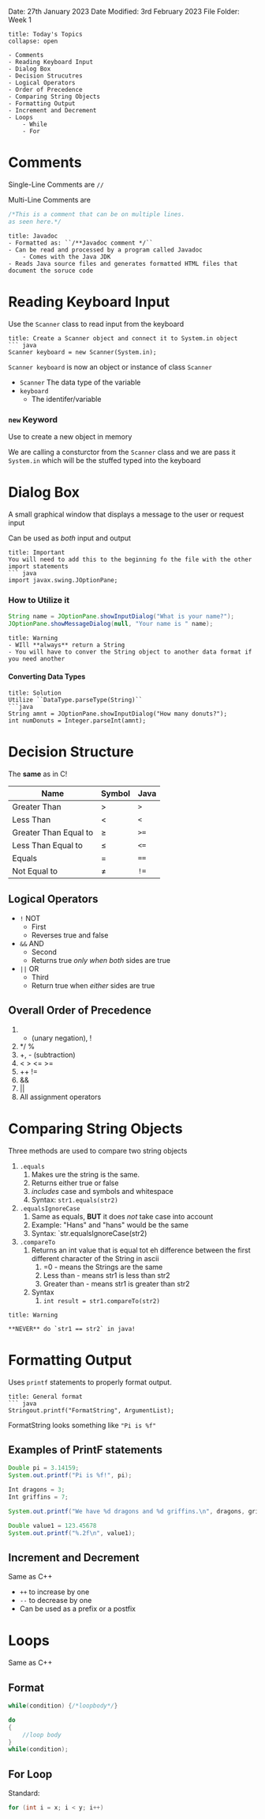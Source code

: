 Date: 27th January 2023
Date Modified: 3rd February 2023
File Folder: Week 1

```ad-abstract
title: Today's Topics
collapse: open

- Comments
- Reading Keyboard Input
- Dialog Box
- Decision Strucutres
- Logical Operators
- Order of Precedence 
- Comparing String Objects
- Formatting Output
- Increment and Decrement
- Loops
	- While
	- For

```


# Comments

Single-Line Comments are ``//``

Multi-Line Comments are 
``` java
/*This is a comment that can be on multiple lines.
as seen here.*/
```


```ad-info
title: Javadoc
- Formatted as: ``/**Javadoc comment */``
- Can be read and processed by a program called Javadoc
	- Comes with the Java JDK
- Reads Java source files and generates formatted HTML files that document the soruce code
```

# Reading Keyboard Input

Use the ``Scanner`` class to read input from the keyboard

```ad-example
title: Create a Scanner object and connect it to System.in object
``` java
Scanner keyboard = new Scanner(System.in);
```

``Scanner keyboard`` is now an object or instance of class ``Scanner``

- ``Scanner``
	The data type of the variable
- ``keyboard``
	- The identifer/variable

### ``new`` Keyword

Use to create a new object in memory

We are calling a consturctor from the ``Scanner`` class and we are pass it ``System.in`` which will be the stuffed typed into the keyboard

# Dialog Box 

A small graphical window that displays a message to the user or request input

Can be used as *both* input and output

```ad-warning
title: Important
You will need to add this to the beginning fo the file with the other import statements
``` java
import javax.swing.JOptionPane;
```

### How to Utilize it

``` java
String name = JOptionPane.showInputDialog("What is your name?");
JOptionPane.showMessageDialog(null, "Your name is " name);
```

```ad-danger
title: Warning
- WIll **always** return a String
- You will have to conver the String object to another data format if you need another
```

#### Converting Data Types

```ad-check
title: Solution
Utilize ``DataType.parseType(String)``
```java
String amnt = JOptionPane.showInputDialog("How many donuts?");
int numDonuts = Integer.parseInt(amnt);

```

# Decision Structure

The **same** as in C!

| Name                  | Symbol | Java   |
| --------------------- | ------ | ------ |
| Greater Than          | $>$    | ``>``  |
| Less Than             | $<$    | ``<``  |
| Greater Than Equal to | $\ge$  | ``>=`` |
| Less Than Equal to    | $\le$  | ``<=`` |
| Equals                | $=$    | ``==`` |
| Not Equal to          | $\ne$  | ``!=``       |

## Logical Operators

- `!` NOT
	- First
	- Reverses true and false
- ``&&`` AND
	- Second
	- Returns true *only when both* sides are true
- ``||`` OR
	- Third
	- Return true when *either* sides are true

## Overall Order of Precedence

1.  - (unary negation), !
2. */ %
3. +, - (subtraction)
4. < > <= >=
5. ++ !=
6. &&
7. ||
8. All assignment operators

# Comparing String Objects

Three methods are used to compare two string objects

1. `.equals`
	1. Makes ure the string is the same.
	2. Returns either true or false
	3. *includes* case and symbols and whitespace
	4. Syntax: ``str1.equals(str2)``
2. `.equalsIgnoreCase`
	1. Same as equals, **BUT** it does *not* take case into account
	2. Example: "Hans" and "hans" would be the same
	3. Syntax: `str.equalsIgnoreCase(str2)
3. `.compareTo`
	1. Returns an int value that is equal tot eh difference between the first different character of the String in ascii
		1. =0 - means the Strings are the same
		2. Less than - means str1 is less than str2
		3. Greater than - means str1 is greater than str2
	2. Syntax 
		1. `int result = str1.compareTo(str2)`

```ad-danger
title: Warning

**NEVER** do `str1 == str2` in java!
```

# Formatting Output

Uses `printf` statements to properly format output.

```ad-info
title: General format
``` java
Stringout.printf("FormatString", ArgumentList);
```

FormatString looks something like `"Pi is %f"`

## Examples of PrintF statements

``` java
Double pi = 3.14159;
System.out.printf("Pi is %f!", pi);

Int dragons = 3;
Int griffins = 7;

System.out.printf("We have %d dragons and %d griffins.\n", dragons, griffins);

Double value1 = 123.45678
System.out.printf("%.2f\n", value1);
```


## Increment and Decrement

Same as C++

- `++` to increase by one
- `--` to decrease by one
- Can be used as a prefix or a postfix

# Loops

Same as C++

## Format

```java
while(condition) {/*loopbody*/}

do
{
	//loop body
}
while(condition);
```

## For Loop

Standard:
``` java
for (int i = x; i < y; i++)
```
